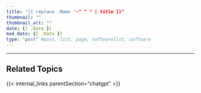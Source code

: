 ```yaml
---
title: "{{ replace .Name "-" " " | title }}"
thumbnail: ""
thumbnail_alt: ""
date: {{ .Date }}
mod_date: {{ .Date }}
type: "post" #post, list, page, softwarelist, software
---
```


<!-- {{< figure src="/images/lighthouse.webp" alt="sunset lighthouse" caption=">An elephant at sunset" >}} -->

---

## Related Topics

{{< internal_links parentSection="chatgpt" >}}
